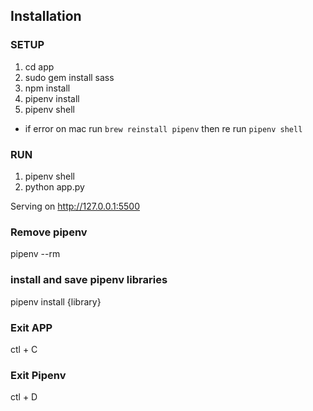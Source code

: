 ## Installation


### SETUP
1) cd app
2) sudo gem install sass
3) npm install
4) pipenv install
5) pipenv shell
- if error on mac run `brew reinstall pipenv` then re run `pipenv shell`

### RUN
1) pipenv shell
2) python app.py

Serving on http://127.0.0.1:5500

### Remove pipenv
pipenv --rm


### install and save pipenv libraries
pipenv install {library}


### Exit APP
ctl + C

### Exit Pipenv
ctl + D





